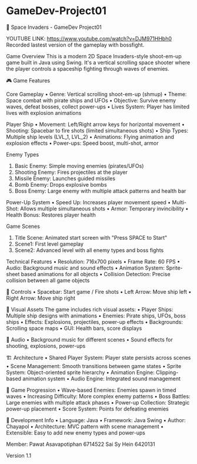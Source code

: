# GameDev-Project01
🚀 Space Invaders - GameDev Project01


YOUTUBE LINK: https://www.youtube.com/watch?v=DJM971HHbh0
Recorded lastest version of the gameplay with bossfight.



Game Overview
This is a modern 2D Space Invaders-style shoot-em-up game built in Java using Swing. It's a vertical scrolling space shooter where the player controls a spaceship fighting through waves of enemies.

🎮 Game Features

Core Gameplay
•  Genre: Vertical scrolling shoot-em-up (shmup)
•  Theme: Space combat with pirate ships and UFOs
•  Objective: Survive enemy waves, defeat bosses, collect power-ups
•  Lives System: Player has limited lives with explosion animations

Player Ship
•  Movement: Left/Right arrow keys for horizontal movement
•  Shooting: Spacebar to fire shots (limited simultaneous shots)
•  Ship Types: Multiple ship levels (LVL_1, LVL_2)
•  Animations: Flying animation and explosion effects
•  Power-ups: Speed boost, multi-shot, armor

Enemy Types
1. Basic Enemy: Simple moving enemies (pirates/UFOs)
2. Shooting Enemy: Fires projectiles at the player
3. Missile Enemy: Launches guided missiles
4. Bomb Enemy: Drops explosive bombs
5. Boss Enemy: Large enemy with multiple attack patterns and health bar

Power-Up System
•  Speed Up: Increases player movement speed
•  Multi-Shot: Allows multiple simultaneous shots
•  Armor: Temporary invincibility
•  Health Bonus: Restores player health

Game Scenes
1. Title Scene: Animated start screen with "Press SPACE to Start"
2. Scene1: First level gameplay
3. Scene2: Advanced level with all enemy types and boss fights

Technical Features
•  Resolution: 716x700 pixels
•  Frame Rate: 60 FPS
•  Audio: Background music and sound effects
•  Animation System: Sprite-sheet based animations for all objects
•  Collision Detection: Precise collision between all game objects

🎯 Controls
•  Spacebar: Start game / Fire shots
•  Left Arrow: Move ship left
•  Right Arrow: Move ship right

🎨 Visual Assets
The game includes rich visual assets:
•  Player Ships: Multiple ship designs with animations
•  Enemies: Pirate ships, UFOs, boss ships
•  Effects: Explosions, projectiles, power-up effects
•  Backgrounds: Scrolling space maps
•  GUI: Health bars, score displays

🎵 Audio
•  Background music for different scenes
•  Sound effects for shooting, explosions, power-ups

🏗️ Architecture
•  Shared Player System: Player state persists across scenes
•  Scene Management: Smooth transitions between game states
•  Sprite System: Object-oriented sprite hierarchy
•  Animation Engine: Clipping-based animation system
•  Audio Engine: Integrated sound management

🎲 Game Progression
•  Wave-based Enemies: Enemies spawn in timed waves
•  Increasing Difficulty: More complex enemy patterns
•  Boss Battles: Large enemies with multiple attack phases
•  Power-up Collection: Strategic power-up placement
•  Score System: Points for defeating enemies

🔧 Development Info
•  Language: Java
•  Framework: Java Swing
•  Author: Chayapol
•  Architecture: MVC pattern with scene management
•  Extensible: Easy to add new enemy types and power-ups

Member:
Pawat Asavapotiphan 6714522
Sai Sy Hein 6420131

Version 1.1

